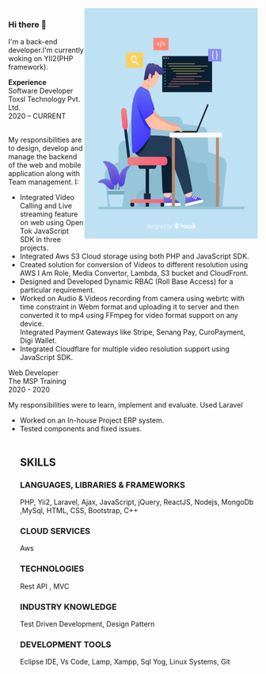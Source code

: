 
<img align="right"  src="https://github.com/suraj776/suraj776/blob/master/2842579.jpg"  height="465px" width="350px">

### Hi there 👋

<p>I'm a back-end developer.I'm currently woking on YII2(PHP framework).</p>
<strong>Experience</strong><br/>
Software Developer<br/>
Toxsl Technology Pvt. Ltd.<br/>
2020 – CURRENT<br/>
<br>
<p>My responsibilities are to design, develop and manage the backend of the web and mobile application along with Team management. I:</p>
<ul>
<li>	Integrated Video Calling and Live streaming feature on web using Open Tok JavaScript SDK in three projects.</li>
<li>	Integrated Aws S3 Cloud storage using both PHP and JavaScript SDK.</li>
<li>	Created solution for conversion of Videos to different resolution using AWS I Am Role, Media Convertor, Lambda, S3 bucket and CloudFront.</li>
<li>	Designed and Developed Dynamic RBAC (Roll Base Access) for a particular requirement.</li>
<li>	Worked on Audio & Videos recording from camera using webrtc with time constraint in Webm format and uploading it to server and then converted it to mp4 using FFmpeg for video format support on any device. </li>
</li>Integrated Payment Gateways like Stripe, Senang Pay, CuroPayment, Digi Wallet.</li>
<li>	Integrated Cloudflare for multiple video resolution support using JavaScript SDK.</li>

</ul>

Web Developer<br/>
The MSP Training<br/>
2020 - 2020<br/>
<p>My responsibilities were to learn, implement and evaluate. Used Laravel<p/>
<ul>
<li>	Worked on an In-house Project ERP system.</li>
<li>	Tested components and fixed issues.</li>
</u><br/>

<h2>SKILLS</h2>

<h3>LANGUAGES, LIBRARIES & FRAMEWORKS   </h3>               
    PHP, Yii2,	Laravel, Ajax, JavaScript, jQuery, ReactJS, Nodejs, MongoDb ,MySql,	HTML, CSS, Bootstrap,	C++
	
<h3> CLOUD SERVICES </h3>
    Aws
<h3> TECHNOLOGIES</h3>
    Rest API ,	MVC                               		
 <h3> INDUSTRY KNOWLEDGE</h3>
    Test Driven Development, Design Pattern		
<h3>DEVELOPMENT TOOLS</h3>
Eclipse IDE, Vs Code, Lamp, Xampp, Sql Yog,	Linux Systems, Git	

